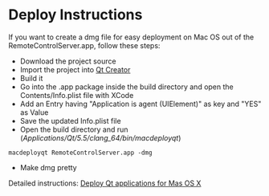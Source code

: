 Deploy Instructions
===================

If you want to create a dmg file for easy deployment on Mac OS out of the RemoteControlServer.app, follow these steps:

- Download the project source
- Import the project into [Qt Creator](https://www.qt.io/download/)
- Build it
- Go into the .app package inside the build directory and open the Contents/Info.plist file with XCode
- Add an Entry having "Application is agent (UIElement)" as key and "YES" as Value
- Save the updated Info.plist file
- Open the build directory and run (_Applications/Qt/5.5/clang_64/bin/macdeployqt_)
```
macdeployqt RemoteControlServer.app -dmg
```
- Make dmg pretty


Detailed instructions:
[Deploy Qt applications for Mas OS X](http://dragly.org/2012/01/13/deploy-qt-applications-for-mac-os-x/)
